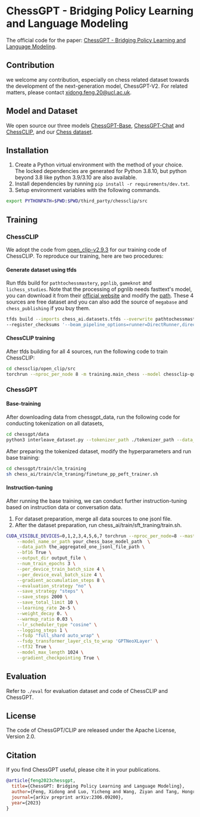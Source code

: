 # ChessGPT - Bridging Policy Learning and Language Modeling
The official code for the paper: [ChessGPT - Bridging Policy Learning and Language Modeling](https://arxiv.org/abs/2306.09200).

## Contribution
we welcome any contribution, especially on chess related dataset towards the development of the next-generation model, ChessGPT-V2. For related matters, please contact xidong.feng.20@ucl.ac.uk.

## Model and Dataset
We open source our three models [ChessGPT-Base](https://huggingface.co/Waterhorse/chessgpt-base-v1), [ChessGPT-Chat](https://huggingface.co/Waterhorse/chessgpt-chat-v1) and [ChessCLIP](https://huggingface.co/Waterhorse/ChessCLIP), and our [Chess dataset](https://huggingface.co/datasets/Waterhorse/chess_data).

## Installation
1. Create a Python virtual environment with the method of your choice. The locked dependencies are generated for Python 3.8.10, but python beyond 3.8 like python 3.9/3.10 are also available.
2. Install dependencies by running `pip install -r requirements/dev.txt`.
3. Setup environment variables with the following commands.
```bash
export PYTHONPATH=$PWD:$PWD/third_party/chessclip/src
```

## Training

### ChessCLIP 
We adopt the code from [open_clip-v2.9.3](https://github.com/mlfoundations/open_clip) for our training code of ChessCLIP. To reproduce our training, here are two procedures:
#### Generate dataset using tfds
Run tfds build for `pathtochessmastery`, `pgnlib`, `gameknot` and `lichess_studies`. Note that the processing of pgnlib needs fasttext's model, you can download it from their [official website](https://dl.fbaipublicfiles.com/fasttext/supervised-models/lid.176.bin) and modify the [path](https://github.com/waterhorse1/ChessGPT/blob/dc99b5b1b9977d266828809b51316f9b961d22ff/chess_ai/datasets/tfds/pgn_base.py#L44). These 4 sources are free dataset and you can also add the source of `megabase` and `chess_publishing` if you buy them.
```bash
tfds build --imports chess_ai.datasets.tfds --overwrite pathtochessmastery --manual_dir ./chessclip_data/annotated_pgn \
--register_checksums '--beam_pipeline_options=runner=DirectRunner,direct_num_workers=8,direct_running_mode=multi_processing'
```

#### ChessCLIP training
After tfds building for all 4 sources, run the following code to train ChessCLIP:
```bash
cd chessclip/open_clip/src
torchrun --nproc_per_node 8 -m training.main_chess --model chessclip-quickgelu
```

### ChessGPT
#### Base-training
After downloading data from chessgpt_data, run the following code for conducting tokenization on all datasets,
```bash
cd chessgpt/data
python3 interleave_dataset.py --tokenizer_path ./tokenizer_path --data_path ./data_path --save_path ./save_path --max_seq_length 1024
```
After preparing the tokenized dataset, modify the hyperparameters and run base training:
```bash
cd chessgpt/train/clm_training
sh chess_ai/train/clm_traning/finetune_pp_peft_trainer.sh
```

#### Instruction-tuning
After running the base training, we can conduct further instruction-tuning based on instruction data or conversation data.
1. For dataset preparation, merge all data sources to one jsonl file.
2. After the dataset preparation, run chess_ai/train/sft_traning/train.sh.
   
```bash
CUDA_VISIBLE_DEVICES=0,1,2,3,4,5,6,7 torchrun --nproc_per_node=8 --master_port=20001 ./train.py \
    --model_name_or_path your_chess_base_model_path  \
    --data_path the_aggregated_one_jsonl_file_path \
    --bf16 True \
    --output_dir output_file \
    --num_train_epochs 3 \
    --per_device_train_batch_size 4 \
    --per_device_eval_batch_size 4 \
    --gradient_accumulation_steps 8 \
    --evaluation_strategy "no" \
    --save_strategy "steps" \
    --save_steps 2000 \
    --save_total_limit 10 \
    --learning_rate 2e-5 \
    --weight_decay 0. \
    --warmup_ratio 0.03 \
    --lr_scheduler_type "cosine" \
    --logging_steps 1 \
    --fsdp "full_shard auto_wrap" \
    --fsdp_transformer_layer_cls_to_wrap 'GPTNeoXLayer' \
    --tf32 True \
    --model_max_length 1024 \
    --gradient_checkpointing True \
```
## Evaluation
Refer to `./eval` for evaluation dataset and code of ChessCLIP and ChessGPT.

## License
The code of ChessGPT/CLIP are released under the Apache License, Version 2.0.

## Citation
If you find ChessGPT useful, please cite it in your publications.

```bibtex
@article{feng2023chessgpt,
  title={ChessGPT: Bridging Policy Learning and Language Modeling},
  author={Feng, Xidong and Luo, Yicheng and Wang, Ziyan and Tang, Hongrui and Yang, Mengyue and Shao, Kun and Mguni, David and Du, Yali and Wang, Jun},
  journal={arXiv preprint arXiv:2306.09200},
  year={2023}
}
```
